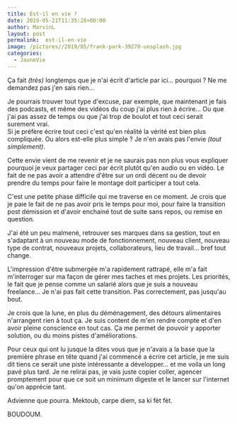 ```yaml
---
title: Est-il en vie ?
date: 2019-05-21T11:35:28+00:00
author: MarvinL
layout: post
permalink:  est-il-en-vie
image: /pictures//2019/05/frank-park-39270-unsplash.jpg
categories:
  - JauneVie
---
```


Ça fait _(très)_ longtemps que je n'ai écrit d'article par ici… pourquoi ? 
Ne me demandez pas j'en sais rien…

Je pourrais trouver tout type d'excuse, par exemple, que maintenant je fais des podcasts, et même des vidéos du coup j'ai plus rien à écrire… Ou que j'ai pas assez de temps ou que j'ai trop de boulot et tout ceci serait surement vrai.  
Si je préfère écrire tout ceci c'est qu'en réalité la vérité est bien plus compliquée.
Ou alors est-elle plus simple ? Je n'en avais pas l'envie _(tout simplement)_. 

Cette envie vient de me revenir et je ne saurais pas non plus vous expliquer pourquoi je veux partager ceci par écrit plutôt qu'en audio ou en vidéo. 
Le fait de ne pas avoir a attendre d'être sur un ordi décent ou de devoir prendre du temps  pour faire le montage doit participer a tout cela.

C'est une petite phase difficile qui me traverse en ce moment. Je crois que je paie le fait de ne pas avoir pris le temps pour moi, pour faire la transition post démission et d'avoir enchainé tout de suite sans repos, ou remise en question. 

J'ai été un peu malmené, retrouver ses marques dans sa gestion, tout en s'adaptant à un nouveau mode de fonctionnement, nouveau client, nouveau type de contrat, nouveaux projets, collaborateurs, lieu de travail… bref tout change. 

L'impression d'être submergée m'a rapidement rattrapé, elle m'a fait m'interroger sur ma façon de gérer mes taches et mes projets. Les priorités, le fait que je pense comme un salarié alors que je suis a nouveau freelance… 
Je n'ai pas fait cette transition.  Pas correctement, pas jusqu'au bout. 

Je crois que la lune, en plus du déménagement, des détours alimentaires n'arrangent rien à tout ça. Je suis content de m'en rendre compte et d'en avoir pleine conscience en tout cas. Ça me permet de pouvoir y apporter solution, ou du moins pistes d'améliorations. 

Pour ceux qui ont lu jusque la dites vous que je n'avais a la base que la première phrase en tête quand j'ai commencé a écrire cet article, je me suis dit tiens ce serait une piste intéressante a développer… et me voila un long pavé plus tard. 
Je ne relirai pas, je vais juste copier coller, agencer promptement pour que ce soit un minimum digeste et le lancer sur l'internet qu'on apprécie tant. 

Advienne que pourra. Mektoub, carpe diem, sa ki fèt fèt. 

BOUDOUM.
